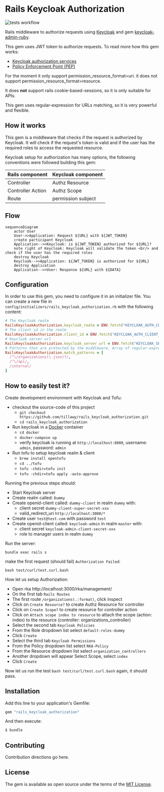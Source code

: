 # Rails Keycloak Authorization

![tests workflow](https://github.com/tillawy/rails_keycloak_authorization/actions/workflows/ruby.yml/badge.svg)


Rails middleware to authorize requests using [Keycloak](https://www.keycloak.org) and gem [keycloak-admin-ruby](https://github.com/looorent/keycloak-admin-ruby).

This gem uses JWT token to authorize requests.
To read more how this gem works:

 * [Keycloak authorization services](https://www.keycloak.org/docs/latest/authorization_services/index.html#_service_overview)
 * [Policy Enforcement Point (PEP)](https://www.keycloak.org/docs/latest/authorization_services/index.html#_enforcer_overview)
  

For the moment it only support permission_resource_format=uri. it does not support permission_resource_format=resource.

It does **not** support rails cookie-based-sessions, so it is only suitable for APIs.

This gem uses regular-expression for URLs matching, so it is very powerful and flexible. 

## How it works

This gem is a middleware that checks if the request is authorized by Keycloak. 
It will check if the request's token is valid and if the user has the required roles to access the requested resource.

Keycloak setup for authorization has many options, the following conventions were followed building this gem:

| Rails component   | Keycloak component  |
|-------------------|---------------------|
| Controller        | Authz Resource      |
| Controller Action | Authz Scope         |
| Route             | permission subject  |


## Flow

```mermaid
sequenceDiagram
    actor User
    User->>Application: Request ${URL} with ${JWT_TOKEN}
    create participant Keycloak
    Application-->>Keycloak: is ${JWT_TOKEN} authorized for ${URL}?
    note right of Keycloak: Keycloak will validate the token <br/> and check if the user has the required roles
    destroy Keycloak
    Keycloak-->>Application: ${JWT_TOKEN} is authorized for ${URL}
    destroy Application
    Application-->>User: Response ${URL} with ${DATA}
```


## Configuration

In order to use this gem, you need to configure it in an initializer file. You can create a new file in `config/initializers/rails_keycloak_authorization.rb` with the following content:

```ruby
# The Keycloak realm 
RailsKeycloakAuthorization.keycloak_realm = ENV.fetch("KEYCLOAK_AUTH_CLIENT_REALM_NAME", "dummy")
# The client id in the realm
RailsKeycloakAuthorization.client_id = ENV.fetch("KEYCLOAK_AUTH_CLIENT_ID", "dummy-client")
# Keycloak server url
RailsKeycloakAuthorization.keycloak_server_url = ENV.fetch("KEYCLOAK_SERVER_URL", "http://localhost:8080")
# Patterns that are protected by the middleware, Array of regular-expressions.
RailsKeycloakAuthorization.match_patterns = [
  /^\/organizations(\.json)?/,
  /^\/api/,
  /internal/
]
```

## How to easily test it?

Create development environment with Keycloak and Tofu:
 * checkout the source-code of this project
   * `git checkout https://github.com/tillawy/rails_keycloak_authorization.git`
   * `cd rails_keycloak_authorization`
 * Run keycloak in a [Docker](https://docs.docker.com/get-docker/) container
   * `cd docker`
   * `docker-compose up`
   * verify keycloak is running at `http://localhost:8080`, username: `admin`, password: `admin`
 * Run tofu to setup keycloak realm & client
   * `brew install opentofu`  
   * `cd ../tofu` 
   * `tofu -chdir=tofu init`
   * `tofu -chdir=tofu apply -auto-approve` 

Running the previous steps should:
 * Start Keycloak server
 * Create realm called: `Dummy`
 * Create openid-client called: `dummy-client` in realm `dummy` with:
   * client secret `dummy-client-super-secret-xxx`
   * valid_redirect_uri `http://localhost:3000/*`
 * Create user `test@test.com` with password `test`
 * Create openid-client called: `keycloak-admin` in realm `master` with:
   * client secret `keycloak-admin-client-secret-xxx`
   * role to manager users in realm `dummy`

Run the server:

  `bundle exec rails s`

make the first request (should fail) `Authorization Failed`:

```shell
bash test/curl/test.curl.bash
```

How let us setup Authorization:

 * Open rka http://localhost:3000/rka/management/
 * On the first tab `Rails Routes`
 * The first route `/organizations(.:format)`, click inspect
 * Click on `Create Resource?` to create Authz Resource for controller 
 * Click on `Create Scope?` to create resource for controller action
 * Click on `Attach scope index to resource` to attach the scope (action: index) to the resource (controller: organizations_controller)
 * Select the second tab `Keycloak Policies`
 * From the Role dropdown list select `default-roles-dummy`
 * Click `Create`
 * Select the third tab `Keycloak Permissions`
 * From the Policy dropdown list select `RKA-Policy`
 * From the Resource dropdown list select `organization_controllers`
 * Another dropdown will appear Select Scope, select `index`
 * Click `Create`

Now let us run the test `bash test/curl/test.curl.bash` again, it should pass.

## Installation
Add this line to your application's Gemfile:

```ruby
gem "rails_keycloak_authorization"
```

And then execute:
```bash
$ bundle
```

## Contributing
Contribution directions go here.

## License
The gem is available as open source under the terms of the [MIT License](https://opensource.org/licenses/MIT).
